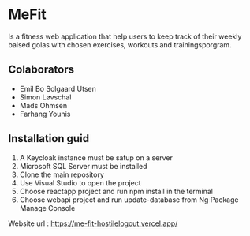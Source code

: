 # MeFit
Is a fitness web application that help users to keep track of their weekly baised golas with chosen exercises, workouts and trainingsporgram.

## Colaborators
* Emil Bo Solgaard Utsen
* Simon Løvschal
* Mads Ohmsen
* Farhang Younis

## Installation guid
1. A Keycloak instance must be satup on a server 
2. Microsoft SQL Server must be installed
2. Clone the main repository
3. Use Visual Studio to open the project
4. Choose reactapp project and run npm install in the terminal
5. Choose webapi project and run update-database from Ng Package Manage Console


Website url : https://me-fit-hostilelogout.vercel.app/
